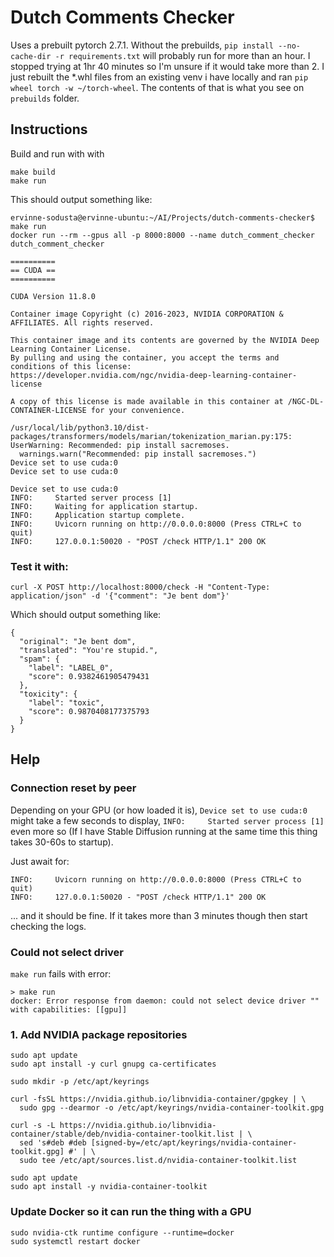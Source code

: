 # Dutch Comments Checker

Uses a prebuilt pytorch 2.7.1. 
Without the prebuilds, `pip install --no-cache-dir -r requirements.txt` will probably run for more than an hour. I stopped trying at 1hr 40 minutes so I'm unsure if it would take more than 2. I just rebuilt the *.whl files from an existing venv i have locally and ran `pip wheel torch -w ~/torch-wheel`. The contents of that is what you see on `prebuilds` folder.


## Instructions

Build and run with with
```
make build
make run
```

This should output something like:

```
ervinne-sodusta@ervinne-ubuntu:~/AI/Projects/dutch-comments-checker$ make run
docker run --rm --gpus all -p 8000:8000 --name dutch_comment_checker dutch_comment_checker

==========
== CUDA ==
==========

CUDA Version 11.8.0

Container image Copyright (c) 2016-2023, NVIDIA CORPORATION & AFFILIATES. All rights reserved.

This container image and its contents are governed by the NVIDIA Deep Learning Container License.
By pulling and using the container, you accept the terms and conditions of this license:
https://developer.nvidia.com/ngc/nvidia-deep-learning-container-license

A copy of this license is made available in this container at /NGC-DL-CONTAINER-LICENSE for your convenience.

/usr/local/lib/python3.10/dist-packages/transformers/models/marian/tokenization_marian.py:175: UserWarning: Recommended: pip install sacremoses.
  warnings.warn("Recommended: pip install sacremoses.")
Device set to use cuda:0
Device set to use cuda:0

Device set to use cuda:0
INFO:     Started server process [1]
INFO:     Waiting for application startup.
INFO:     Application startup complete.
INFO:     Uvicorn running on http://0.0.0.0:8000 (Press CTRL+C to quit)
INFO:     127.0.0.1:50020 - "POST /check HTTP/1.1" 200 OK

```

### Test it with:

```
curl -X POST http://localhost:8000/check -H "Content-Type: application/json" -d '{"comment": "Je bent dom"}'
```

Which should output something like:
```
{
  "original": "Je bent dom",
  "translated": "You're stupid.",
  "spam": {
    "label": "LABEL_0",
    "score": 0.9382461905479431
  },
  "toxicity": {
    "label": "toxic",
    "score": 0.9870408177375793
  }
}
```

## Help

### Connection reset by peer

Depending on your GPU (or how loaded it is), `Device set to use cuda:0` might take a few seconds to display, `INFO:     Started server process [1]` even more so (If I have Stable Diffusion running at the same time this thing takes 30-60s to startup).

Just await for:
```
INFO:     Uvicorn running on http://0.0.0.0:8000 (Press CTRL+C to quit)
INFO:     127.0.0.1:50020 - "POST /check HTTP/1.1" 200 OK
```

... and it should be fine. If it takes more than 3 minutes though then start checking the logs.

### Could not select driver

`make run` fails with error:

```
> make run
docker: Error response from daemon: could not select device driver "" with capabilities: [[gpu]]
```

### 1. Add NVIDIA package repositories
```
sudo apt update
sudo apt install -y curl gnupg ca-certificates
```

```
sudo mkdir -p /etc/apt/keyrings
```
```
curl -fsSL https://nvidia.github.io/libnvidia-container/gpgkey | \
  sudo gpg --dearmor -o /etc/apt/keyrings/nvidia-container-toolkit.gpg
```

```
curl -s -L https://nvidia.github.io/libnvidia-container/stable/deb/nvidia-container-toolkit.list | \
  sed 's#deb #deb [signed-by=/etc/apt/keyrings/nvidia-container-toolkit.gpg] #' | \
  sudo tee /etc/apt/sources.list.d/nvidia-container-toolkit.list
```

```
sudo apt update
sudo apt install -y nvidia-container-toolkit
```

### Update Docker so it can run the thing with a GPU

```
sudo nvidia-ctk runtime configure --runtime=docker
sudo systemctl restart docker
```

